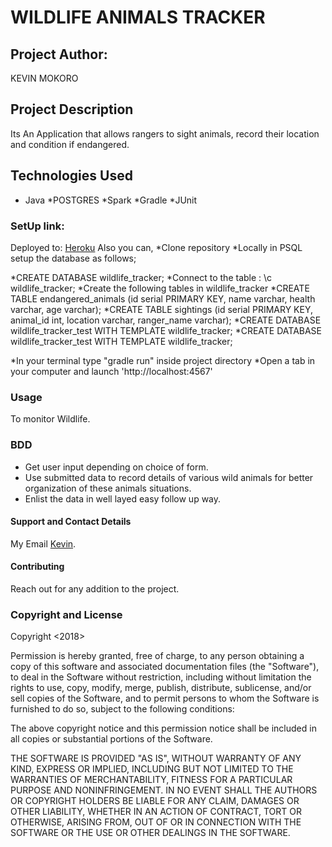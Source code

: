 # WILDLIFE ANIMALS TRACKER

## Project Author:
KEVIN MOKORO

## Project Description
Its An Application that allows rangers to sight animals, record their location and condition if endangered.

## Technologies Used
* Java
*POSTGRES
*Spark
*Gradle
*JUnit

### SetUp link:
Deployed to: [Heroku](enigmatic-ravine-48176.herokuapp.com/)
Also you can,
*Clone repository
*Locally in PSQL setup the database as follows;

*CREATE DATABASE wildlife_tracker;
*Connect to the table : \c wildlife_tracker;
*Create the following tables in wildlife_tracker
*CREATE TABLE endangered_animals (id serial PRIMARY KEY, name varchar, health varchar, age varchar);
*CREATE TABLE sightings (id serial PRIMARY KEY, animal_id int, location varchar, ranger_name varchar);
*CREATE DATABASE wildlife_tracker_test WITH TEMPLATE wildlife_tracker;
*CREATE DATABASE wildlife_tracker_test WITH TEMPLATE wildlife_tracker;

*In your terminal type "gradle run" inside project directory
*Open a tab in your computer and launch 'http://localhost:4567'


### Usage
To monitor Wildlife.

### BDD
* Get user input depending on choice of form.
* Use submitted data to record details of various wild animals for better organization of these animals situations.
* Enlist the data in well layed easy follow up way.

#### Support and Contact Details
My Email [Kevin](klosvoke1@gmail.com).

#### Contributing
Reach out for any addition to the project.

### Copyright and License
Copyright <2018>

Permission is hereby granted, free of charge, to any person obtaining a copy of this software and associated documentation files (the "Software"), to deal in the Software without restriction, including without limitation the rights to use, copy, modify, merge, publish, distribute, sublicense, and/or sell copies of the Software, and to permit persons to whom the Software is furnished to do so, subject to the following conditions:

The above copyright notice and this permission notice shall be included in all copies or substantial portions of the Software.

THE SOFTWARE IS PROVIDED "AS IS", WITHOUT WARRANTY OF ANY KIND, EXPRESS OR IMPLIED, INCLUDING BUT NOT LIMITED TO THE WARRANTIES OF MERCHANTABILITY, FITNESS FOR A PARTICULAR PURPOSE AND NONINFRINGEMENT. IN NO EVENT SHALL THE AUTHORS OR COPYRIGHT HOLDERS BE LIABLE FOR ANY CLAIM, DAMAGES OR OTHER LIABILITY, WHETHER IN AN ACTION OF CONTRACT, TORT OR OTHERWISE, ARISING FROM, OUT OF OR IN CONNECTION WITH THE SOFTWARE OR THE USE OR OTHER DEALINGS IN THE SOFTWARE.